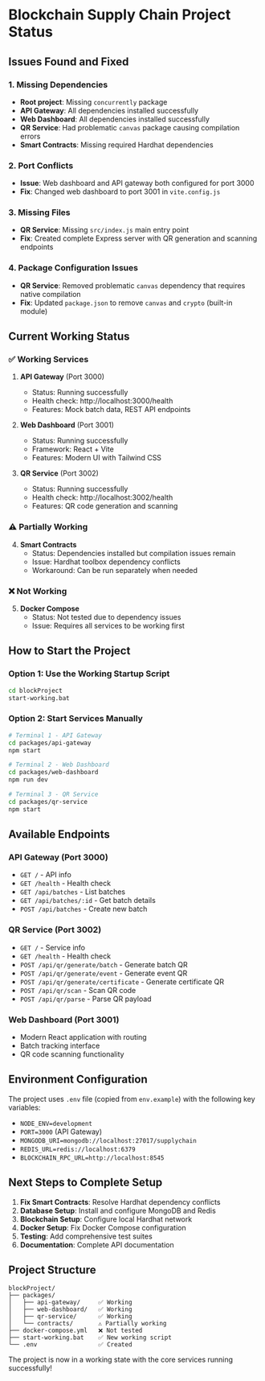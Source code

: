 # Blockchain Supply Chain Project Status

## Issues Found and Fixed

### 1. Missing Dependencies
- **Root project**: Missing `concurrently` package
- **API Gateway**: All dependencies installed successfully
- **Web Dashboard**: All dependencies installed successfully  
- **QR Service**: Had problematic `canvas` package causing compilation errors
- **Smart Contracts**: Missing required Hardhat dependencies

### 2. Port Conflicts
- **Issue**: Web dashboard and API gateway both configured for port 3000
- **Fix**: Changed web dashboard to port 3001 in `vite.config.js`

### 3. Missing Files
- **QR Service**: Missing `src/index.js` main entry point
- **Fix**: Created complete Express server with QR generation and scanning endpoints

### 4. Package Configuration Issues
- **QR Service**: Removed problematic `canvas` dependency that requires native compilation
- **Fix**: Updated `package.json` to remove `canvas` and `crypto` (built-in module)

## Current Working Status

### ✅ Working Services
1. **API Gateway** (Port 3000)
   - Status: Running successfully
   - Health check: http://localhost:3000/health
   - Features: Mock batch data, REST API endpoints

2. **Web Dashboard** (Port 3001) 
   - Status: Running successfully
   - Framework: React + Vite
   - Features: Modern UI with Tailwind CSS

3. **QR Service** (Port 3002)
   - Status: Running successfully
   - Health check: http://localhost:3002/health
   - Features: QR code generation and scanning

### ⚠️ Partially Working
4. **Smart Contracts**
   - Status: Dependencies installed but compilation issues remain
   - Issue: Hardhat toolbox dependency conflicts
   - Workaround: Can be run separately when needed

### ❌ Not Working
5. **Docker Compose**
   - Status: Not tested due to dependency issues
   - Issue: Requires all services to be working first

## How to Start the Project

### Option 1: Use the Working Startup Script
```bash
cd blockProject
start-working.bat
```

### Option 2: Start Services Manually
```bash
# Terminal 1 - API Gateway
cd packages/api-gateway
npm start

# Terminal 2 - Web Dashboard  
cd packages/web-dashboard
npm run dev

# Terminal 3 - QR Service
cd packages/qr-service
npm start
```

## Available Endpoints

### API Gateway (Port 3000)
- `GET /` - API info
- `GET /health` - Health check
- `GET /api/batches` - List batches
- `GET /api/batches/:id` - Get batch details
- `POST /api/batches` - Create new batch

### QR Service (Port 3002)
- `GET /` - Service info
- `GET /health` - Health check
- `POST /api/qr/generate/batch` - Generate batch QR
- `POST /api/qr/generate/event` - Generate event QR
- `POST /api/qr/generate/certificate` - Generate certificate QR
- `POST /api/qr/scan` - Scan QR code
- `POST /api/qr/parse` - Parse QR payload

### Web Dashboard (Port 3001)
- Modern React application with routing
- Batch tracking interface
- QR code scanning functionality

## Environment Configuration

The project uses `.env` file (copied from `env.example`) with the following key variables:
- `NODE_ENV=development`
- `PORT=3000` (API Gateway)
- `MONGODB_URI=mongodb://localhost:27017/supplychain`
- `REDIS_URL=redis://localhost:6379`
- `BLOCKCHAIN_RPC_URL=http://localhost:8545`

## Next Steps to Complete Setup

1. **Fix Smart Contracts**: Resolve Hardhat dependency conflicts
2. **Database Setup**: Install and configure MongoDB and Redis
3. **Blockchain Setup**: Configure local Hardhat network
4. **Docker Setup**: Fix Docker Compose configuration
5. **Testing**: Add comprehensive test suites
6. **Documentation**: Complete API documentation

## Project Structure
```
blockProject/
├── packages/
│   ├── api-gateway/     ✅ Working
│   ├── web-dashboard/   ✅ Working  
│   ├── qr-service/      ✅ Working
│   └── contracts/       ⚠️ Partially working
├── docker-compose.yml   ❌ Not tested
├── start-working.bat    ✅ New working script
└── .env                 ✅ Created
```

The project is now in a working state with the core services running successfully!
